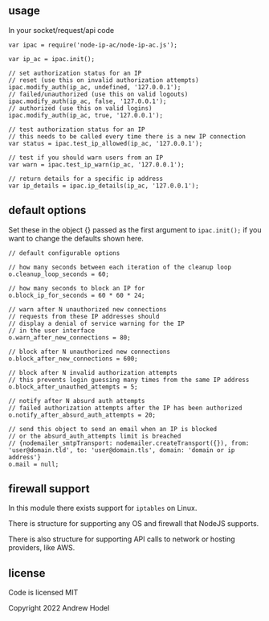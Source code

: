 ## usage

In your socket/request/api code

```
var ipac = require('node-ip-ac/node-ip-ac.js');

var ip_ac = ipac.init();

// set authorization status for an IP
// reset (use this on invalid authorization attempts)
ipac.modify_auth(ip_ac, undefined, '127.0.0.1');
// failed/unauthorized (use this on valid logouts)
ipac.modify_auth(ip_ac, false, '127.0.0.1');
// authorized (use this on valid logins)
ipac.modify_auth(ip_ac, true, '127.0.0.1');

// test authorization status for an IP
// this needs to be called every time there is a new IP connection
var status = ipac.test_ip_allowed(ip_ac, '127.0.0.1');

// test if you should warn users from an IP
var warn = ipac.test_ip_warn(ip_ac, '127.0.0.1');

// return details for a specific ip address
var ip_details = ipac.ip_details(ip_ac, '127.0.0.1');
```

## default options

Set these in the object {} passed as the first argument to `ipac.init();` if you want to change the defaults shown here.

```
// default configurable options

// how many seconds between each iteration of the cleanup loop
o.cleanup_loop_seconds = 60;

// how many seconds to block an IP for
o.block_ip_for_seconds = 60 * 60 * 24;

// warn after N unauthorized new connections
// requests from these IP addresses should
// display a denial of service warning for the IP
// in the user interface
o.warn_after_new_connections = 80;

// block after N unauthorized new connections
o.block_after_new_connections = 600;

// block after N invalid authorization attempts
// this prevents login guessing many times from the same IP address
o.block_after_unauthed_attempts = 5;

// notify after N absurd auth attempts
// failed authorization attempts after the IP has been authorized
o.notify_after_absurd_auth_attempts = 20;

// send this object to send an email when an IP is blocked
// or the absurd_auth_attempts limit is breached
// {nodemailer_smtpTransport: nodemailer.createTransport({}), from: 'user@domain.tld', to: 'user@domain.tls', domain: 'domain or ip address'}
o.mail = null;
```

## firewall support

In this module there exists support for `iptables` on Linux.

There is structure for supporting any OS and firewall that NodeJS supports.

There is also structure for supporting API calls to network or hosting providers, like AWS.

## license

Code is licensed MIT

Copyright 2022 Andrew Hodel
